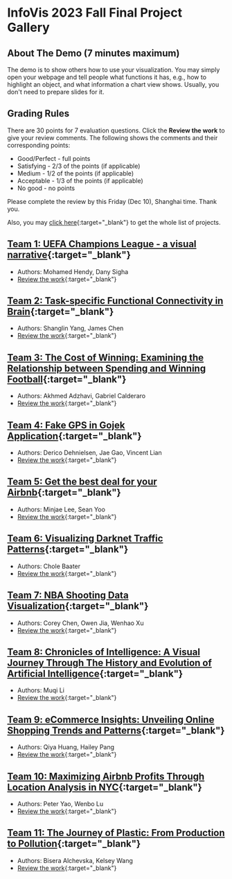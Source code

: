 # InfoVis 2023 Fall Final Project Gallery
## About The Demo (7 minutes maximum)
The demo is to show others how to use your visualization. You may simply open your webpage and tell people what functions it has, e.g., how to highlight an object, and what information a chart view shows. Usually, you don't need to prepare slides for it.

## Grading Rules
There are 30 points for 7 evaluation questions. Click the **Review the work** to give your review comments. The following shows the comments and their corresponding points:
- Good/Perfect - full points
- Satisfying - 2/3 of the points (if applicable)
- Medium - 1/2 of the points (if applicable)
- Acceptable - 1/3 of the points (if applicable)
- No good - no points


Please complete the review by this Friday (Dec 10), Shanghai time. Thank you.

Also, you may [click here](https://docs.google.com/spreadsheets/d/1ugQ-qJtL-AKNzLPPcTmI0MIkntwdHXonTe_cnVhUzM8/edit?usp=sharing){:target="_blank"} to get the whole list of projects. 

## [Team 1: UEFA Champions League - a visual narrative](./team1/index.html){:target="_blank"} 
- Authors: Mohamed Hendy, Dany Sigha
- [Review the work](https://forms.gle/2SgoZAaPjRpVjnJK7){:target="_blank"} 

## [Team 2: Task-specific Functional Connectivity in Brain](./team2/index.html){:target="_blank"} 
- Authors: Shanglin Yang, James Chen 
- [Review the work](https://forms.gle/ir4vuhWcUWdnHVTw5){:target="_blank"}

## [Team 3: The Cost of Winning: Examining the Relationship between Spending and Winning Football](./team3/index.html){:target="_blank"} 
- Authors: Akhmed Adzhavi, Gabriel Calderaro
- [Review the work](https://forms.gle/d8ymW7vvAuBn8zVq6){:target="_blank"}

## [Team 4: Fake GPS in Gojek Application](./team4/mainpage/fp.html){:target="_blank"} 
- Authors: Derico Dehnielsen, Jae Gao, Vincent Lian
- [Review the work](https://forms.gle/cAfysGVSD3w64BCE9){:target="_blank"}

## [Team 5: Get the best deal for your Airbnb](./team5/index.html){:target="_blank"} 
- Authors: Minjae Lee, Sean Yoo
- [Review the work](https://forms.gle/J5du55iZxXPU4jw99){:target="_blank"}

## [Team 6: Visualizing Darknet Traffic Patterns](./team6/index.html){:target="_blank"} 
- Authors: Chole Baater
- [Review the work](https://forms.gle/78JRBKw8iD6KWwdn9){:target="_blank"}

## [Team 7: NBA Shooting Data Visualization](./team7/index.html){:target="_blank"} 
- Authors: Corey Chen, Owen Jia, Wenhao Xu
- [Review the work](https://forms.gle/QjFRDnnkoTCTkqf96){:target="_blank"}

## [Team 8: Chronicles of Intelligence: A Visual Journey Through The History and Evolution of Artificial Intelligence](./team8/index.html){:target="_blank"} 
- Authors: Muqi Li
- [Review the work](https://forms.gle/ebFphJUzvZHBrzUv9){:target="_blank"}

## [Team 9: eCommerce Insights: Unveiling Online Shopping Trends and Patterns](./team9/index.html){:target="_blank"} 
- Authors: Qiya Huang, Hailey Pang
- [Review the work](https://forms.gle/Pargp8QLL5SzmfGR6){:target="_blank"}

## [Team 10: Maximizing Airbnb Profits Through Location Analysis in NYC](./team10/index.html){:target="_blank"} 
- Authors: Peter Yao, Wenbo Lu
- [Review the work](https://forms.gle/zrtVYdaB1SFfu1ht7){:target="_blank"}

## [Team 11: The Journey of Plastic: From Production to Pollution](./team11/index.html){:target="_blank"} 
- Authors: Bisera Alchevska, Kelsey Wang
- [Review the work](https://forms.gle/7iTHv8JThUz1aSa26){:target="_blank"}

